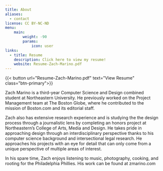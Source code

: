 ```yaml
---
title: About
aliases:
  - contact
license: CC BY-NC-ND
menu:
    main: 
        weight: -90
        params:
            icon: user
links:
  - title: Resume
    description: Click here to view my resume!
    website: Resume-Zach-Marino.pdf
---
```


{{< button url="Resume-Zach-Marino.pdf" text="View Resume" class="btn-primary">}}

Zach Marino is a third-year Computer Science and Design combined student at Northeastern University. He previously worked on the Project Management team at The Boston Globe, where he contributed to the mission of Boston.com and its editorial staff.  

Zach also has extensive research experience and is studying the the design process through a journalistic lens by completing an honors project at Northeastern’s College of Arts, Media and Design. He takes pride in approaching design through an interdisciplinary perspective thanks to his computer science background and intersectional legal research. He approaches his projects with an eye for detail that can only come from a unique perspective of multiple areas of interest. 

In his spare time, Zach enjoys listening to music, photography, cooking, and rooting for the Philadelphia Phillies. His work can be found at zmarino.com